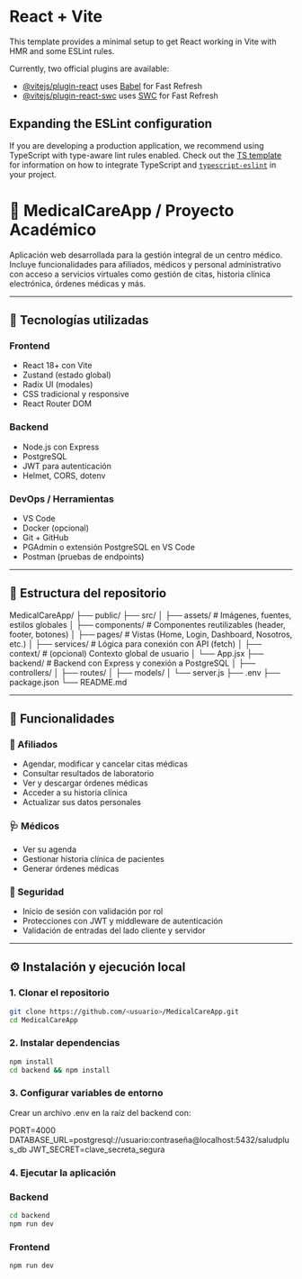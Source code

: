 # React + Vite

This template provides a minimal setup to get React working in Vite with HMR and some ESLint rules.

Currently, two official plugins are available:

- [@vitejs/plugin-react](https://github.com/vitejs/vite-plugin-react/blob/main/packages/plugin-react) uses [Babel](https://babeljs.io/) for Fast Refresh
- [@vitejs/plugin-react-swc](https://github.com/vitejs/vite-plugin-react/blob/main/packages/plugin-react-swc) uses [SWC](https://swc.rs/) for Fast Refresh

## Expanding the ESLint configuration

If you are developing a production application, we recommend using TypeScript with type-aware lint rules enabled. Check out the [TS template](https://github.com/vitejs/vite/tree/main/packages/create-vite/template-react-ts) for information on how to integrate TypeScript and [`typescript-eslint`](https://typescript-eslint.io) in your project.

# 🏥 MedicalCareApp / Proyecto Académico

Aplicación web desarrollada para la gestión integral de un centro médico. Incluye funcionalidades para afiliados, médicos y personal administrativo con acceso a servicios virtuales como gestión de citas, historia clínica electrónica, órdenes médicas y más.

---

## 🚀 Tecnologías utilizadas

### Frontend
- React 18+ con Vite
- Zustand (estado global)
- Radix UI (modales)
- CSS tradicional y responsive
- React Router DOM

### Backend
- Node.js con Express
- PostgreSQL
- JWT para autenticación
- Helmet, CORS, dotenv

### DevOps / Herramientas
- VS Code
- Docker (opcional)
- Git + GitHub
- PGAdmin o extensión PostgreSQL en VS Code
- Postman (pruebas de endpoints)

---

## 🧱 Estructura del repositorio
MedicalCareApp/
├── public/
├── src/
│ ├── assets/ # Imágenes, fuentes, estilos globales
│ ├── components/ # Componentes reutilizables (header, footer, botones)
│ ├── pages/ # Vistas (Home, Login, Dashboard, Nosotros, etc.)
│ ├── services/ # Lógica para conexión con API (fetch)
│ ├── context/ # (opcional) Contexto global de usuario
│ └── App.jsx
├── backend/ # Backend con Express y conexión a PostgreSQL
│ ├── controllers/
│ ├── routes/
│ ├── models/
│ └── server.js
├── .env
├── package.json
└── README.md

---

## 📄 Funcionalidades

### 👤 Afiliados
- Agendar, modificar y cancelar citas médicas
- Consultar resultados de laboratorio
- Ver y descargar órdenes médicas
- Acceder a su historia clínica
- Actualizar sus datos personales

### 🩺 Médicos
- Ver su agenda
- Gestionar historia clínica de pacientes
- Generar órdenes médicas

### 🔐 Seguridad
- Inicio de sesión con validación por rol
- Protecciones con JWT y middleware de autenticación
- Validación de entradas del lado cliente y servidor

---

## ⚙️ Instalación y ejecución local

### 1. Clonar el repositorio

```bash
git clone https://github.com/<usuario>/MedicalCareApp.git
cd MedicalCareApp
```

### 2. Instalar dependencias

```bash
npm install
cd backend && npm install
```

### 3. Configurar variables de entorno
Crear un archivo .env en la raíz del backend con:

PORT=4000
DATABASE_URL=postgresql://usuario:contraseña@localhost:5432/saludplus_db
JWT_SECRET=clave_secreta_segura

### 4. Ejecutar la aplicación

### Backend

```bash
cd backend
npm run dev
```

### Frontend

```bash
npm run dev
```
